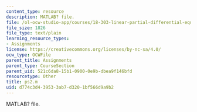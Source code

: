 ```yaml
---
content_type: resource
description: MATLAB? file.
file: /ol-ocw-studio-app/courses/18-303-linear-partial-differential-equations-fall-2006/d774c3d439533ab7d3201bf566d9a9b2_ps2.m
file_size: 1826
file_type: text/plain
learning_resource_types:
- Assignments
license: https://creativecommons.org/licenses/by-nc-sa/4.0/
ocw_type: OCWFile
parent_title: Assignments
parent_type: CourseSection
parent_uid: 521c6da8-15b1-0900-0e9b-dbea9f146bfd
resourcetype: Other
title: ps2.m
uid: d774c3d4-3953-3ab7-d320-1bf566d9a9b2
---
```

MATLAB? file.